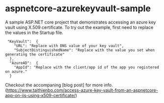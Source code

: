 # aspnetcore-azurekeyvault-sample
A sample ASP.NET core project that demonstrates accessing an azure key vault using X.509 certificate. 
To try out the example, first need to replace the values in the Startup file. 

```
 "KeyVault":  {
    "URL": "Replace with DNS value of your key vault",
    "SubjectDistinguishedName": "Replace with the value you set when generating the certificate"
  }, 
  "AzureAD":  {
    "AppId": "Replace with the client/app id of the app you registered on azure."
  }
```

Checkout the accompaning [blog post] for more info. (https://www.taithienbo.com/access-azure-key-vault-from-an-aspnetcore-app-on-iis-using-x509-certificate/)
